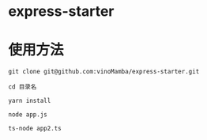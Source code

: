 # express-starter

# 使用方法

```
git clone git@github.com:vinoMamba/express-starter.git

cd 目录名

yarn install

node app.js

ts-node app2.ts
```
